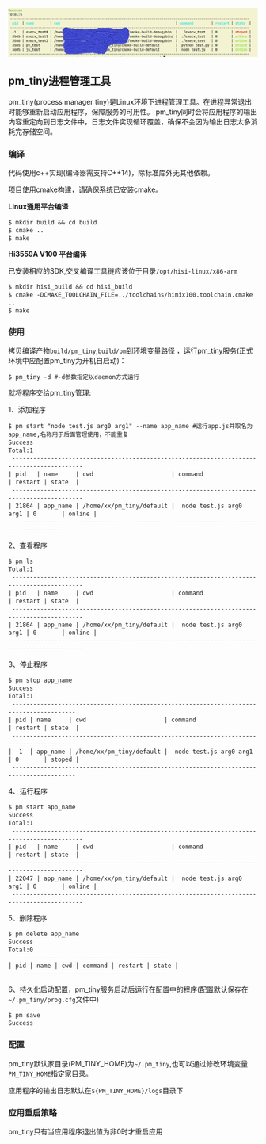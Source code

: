 ![](images/shot.png)
## pm_tiny进程管理工具

pm_tiny(process manager tiny)是Linux环境下进程管理工具。在进程异常退出时能够重新启动应用程序，保障服务的可用性。
pm_tiny同时会将应用程序的输出内容重定向到日志文件中，日志文件实现循环覆盖，确保不会因为输出日志太多消耗完存储空间。

### 编译

代码使用c++实现(编译器需支持C++14)，除标准库外无其他依赖。

项目使用cmake构建，请确保系统已安装cmake。

**Linux通用平台编译**

```shell
$ mkdir build && cd build
$ cmake ..
$ make
```

**Hi3559A V100 平台编译**

已安装相应的SDK,交叉编译工具链应该位于目录`/opt/hisi-linux/x86-arm`
```shell
$ mkdir hisi_build && cd hisi_build
$ cmake -DCMAKE_TOOLCHAIN_FILE=../toolchains/himix100.toolchain.cmake ..
$ make
```
### 使用

拷贝编译产物`build/pm_tiny`,`build/pm`到环境变量路径 ，运行pm_tiny服务(正式环境中应配置pm_tiny为开机自启动)：
```shell
$ pm_tiny -d #-d参数指定以daemon方式运行
```

就将程序交给pm_tiny管理:

1、添加程序

```shell
$ pm start "node test.js arg0 arg1" --name app_name #运行app.js并取名为app_name,名称用于后面管理使用，不能重复
Success
Total:1
 ------------------------------------------------------------------------------------------
| pid   | name     | cwd                      | command                 | restart | state  |
 ------------------------------------------------------------------------------------------
| 21864 | app_name | /home/xx/pm_tiny/default |  node test.js arg0 arg1 | 0       | online |
 ------------------------------------------------------------------------------------------

```

2、查看程序

```shell
$ pm ls 
Total:1
 ------------------------------------------------------------------------------------------
| pid   | name     | cwd                      | command                 | restart | state  |
 ------------------------------------------------------------------------------------------
| 21864 | app_name | /home/xx/pm_tiny/default |  node test.js arg0 arg1 | 0       | online |
 ------------------------------------------------------------------------------------------

```

3、停止程序

```shell
$ pm stop app_name
Success
Total:1
 ----------------------------------------------------------------------------------------
| pid | name     | cwd                      | command                 | restart | state  |
 ----------------------------------------------------------------------------------------
| -1  | app_name | /home/xx/pm_tiny/default |  node test.js arg0 arg1 | 0       | stoped |
 ----------------------------------------------------------------------------------------

```

4、运行程序

```shell
$ pm start app_name
Success
Total:1
 ------------------------------------------------------------------------------------------
| pid   | name     | cwd                      | command                 | restart | state  |
 ------------------------------------------------------------------------------------------
| 22047 | app_name | /home/xx/pm_tiny/default |  node test.js arg0 arg1 | 0       | online |
 ------------------------------------------------------------------------------------------

```

5、删除程序

```shell
$ pm delete app_name
Success
Total:0
 ----------------------------------------------
| pid | name | cwd | command | restart | state |
 ----------------------------------------------
```

6、持久化启动配置，pm_tiny服务启动后运行在配置中的程序(配置默认保存在`~/.pm_tiny/prog.cfg`文件中)

```shell
$ pm save
Success
```

### 配置

pm_tiny默认家目录(PM_TINY_HOME)为`~/.pm_tiny`,也可以通过修改环境变量`PM_TINY_HOME`指定家目录。

应用程序的输出日志默认在`${PM_TINY_HOME}/logs`目录下

### 应用重启策略

pm_tiny只有当应用程序退出值为非0时才重启应用


